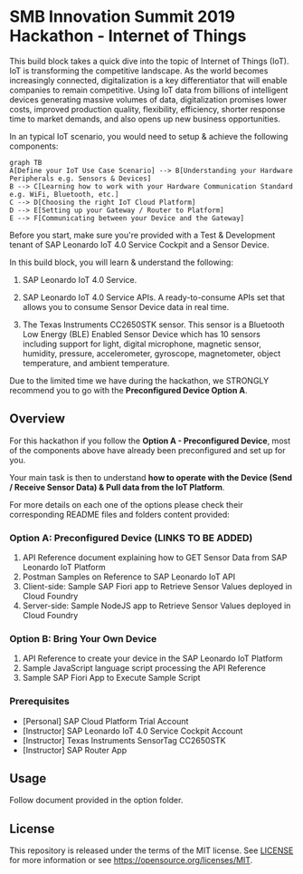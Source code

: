 # SMB Innovation Summit 2019 Hackathon - Internet of Things
This build block takes a quick dive into the topic of Internet of Things (IoT). IoT is transforming the competitive landscape. As the world becomes increasingly connected, digitalization is a key differentiator that will enable companies to remain competitive. Using IoT data from billions of intelligent devices generating massive volumes of data, digitalization promises lower costs, improved production quality, flexibility, efficiency, shorter response time to market demands, and also opens up new business opportunities.

In an typical IoT scenario, you would need to setup & achieve the following components:
```mermaid
graph TB
A[Define your IoT Use Case Scenario] --> B[Understanding your Hardware Peripherals e.g. Sensors & Devices]
B --> C[Learning how to work with your Hardware Communication Standard e.g. WiFi, Bluetooth, etc.]
C --> D[Choosing the right IoT Cloud Platform]
D --> E[Setting up your Gateway / Router to Platform]
E --> F[Communicating between your Device and the Gateway]
```

Before you start, make sure you're provided with a Test & Development tenant of SAP Leonardo IoT 4.0 Service Cockpit and a Sensor Device.

In this build block, you will learn & understand the following:

1. SAP Leonardo IoT 4.0 Service.

2. SAP Leonardo IoT 4.0 Service APIs.
A ready-to-consume APIs set that allows you to consume Sensor Device data in real time.

3. The Texas Instruments CC2650STK sensor. 
This sensor is a Bluetooth Low Energy (BLE) Enabled Sensor Device which has 10 sensors including support for light, digital microphone, magnetic sensor, humidity, pressure, accelerometer, gyroscope, magnetometer, object temperature, and ambient temperature.

Due to the limited time we have during the hackathon, we STRONGLY recommend you to go with the **Preconfigured Device Option A**.

## Overview
For this hackathon if you follow the **Option A - Preconfigured Device**, most of the components above have already been preconfigured and set up for you.

Your main task is then to understand **how to operate with the Device (Send / Receive Sensor Data) & Pull data from the IoT Platform**.

For more details on each one of the options please check their corresponding README files and folders content provided:

### Option A: Preconfigured Device (**LINKS TO BE ADDED**)
1. API Reference document explaining how to GET Sensor Data from SAP Leonardo IoT Platform 
2. Postman Samples on Reference to SAP Leonardo IoT API
2. Client-side: Sample SAP Fiori app to Retrieve Sensor Values deployed in Cloud Foundry
3. Server-side: Sample NodeJS app to Retrieve Sensor Values deployed in Cloud Foundry

### Option B: Bring Your Own Device 
1. API Reference to create your device in the SAP Leonardo IoT Platform
2. Sample JavaScript language script processing the API Reference
3. Sample SAP Fiori App to Execute Sample Script

### Prerequisites
- [Personal] SAP Cloud Platform Trial Account
- [Instructor] SAP Leonardo IoT 4.0 Service Cockpit Account
- [Instructor] Texas Instruments SensorTag CC2650STK
- [Instructor] SAP Router App

## Usage
Follow document  provided in the option folder. 

## License
This repository is released under the terms of the MIT license. 
See [LICENSE](https://github.com/B1SA/hackathon/blob/master/LICENSE) for more information or see https://opensource.org/licenses/MIT.